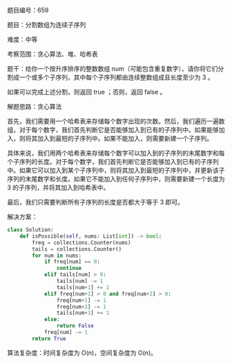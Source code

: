 题目编号：659

题目：分割数组为连续子序列

难度：中等

考察范围：贪心算法、堆、哈希表

题干：给你一个按升序排序的整数数组 num（可能包含重复数字），请你将它们分割成一个或多个子序列，其中每个子序列都由连续整数组成且长度至少为 3 。

如果可以完成上述分割，则返回 true ；否则，返回 false 。

解题思路：贪心算法

首先，我们需要用一个哈希表来存储每个数字出现的次数。然后，我们遍历一遍数组，对于每个数字，我们首先判断它是否能够加入到已有的子序列中。如果能够加入，则将其加入到最短的子序列中。如果不能加入，则需要新建一个子序列。

具体来说，我们用两个哈希表来存储每个数字可以加入到的子序列的末尾数字和每个子序列的长度。对于每个数字，我们首先判断它是否能够加入到已有的子序列中。如果它可以加入到某个子序列中，则将其加入到最短的子序列中，并更新该子序列的末尾数字和长度。如果它不能加入到任何子序列中，则需要新建一个长度为 3 的子序列，并将其加入到哈希表中。

最后，我们只需要判断所有子序列的长度是否都大于等于 3 即可。

解决方案：

```python
class Solution:
    def isPossible(self, nums: List[int]) -> bool:
        freq = collections.Counter(nums)
        tails = collections.Counter()
        for num in nums:
            if freq[num] == 0:
                continue
            elif tails[num] > 0:
                tails[num] -= 1
                tails[num+1] += 1
            elif freq[num+1] > 0 and freq[num+2] > 0:
                freq[num+1] -= 1
                freq[num+2] -= 1
                tails[num+3] += 1
            else:
                return False
            freq[num] -= 1
        return True
```

算法复杂度：时间复杂度为 O(n)，空间复杂度为 O(n)。